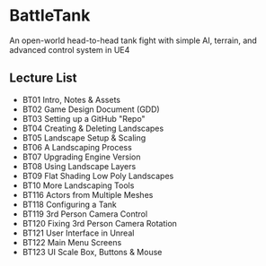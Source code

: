 # BattleTank
An open-world head-to-head tank fight with simple AI, terrain, and advanced control system in UE4

## Lecture List
* BT01 Intro, Notes & Assets
* BT02 Game Design Document (GDD)
* BT03 Setting up a GitHub "Repo"
* BT04 Creating & Deleting Landscapes
* BT05 Landscape Setup & Scaling
* BT06 A Landscaping Process
* BT07 Upgrading Engine Version
* BT08 Using Landscape Layers
* BT09 Flat Shading Low Poly Landscapes
* BT10 More Landscaping Tools
* BT116 Actors from Multiple Meshes
* BT118 Configuring a Tank
* BT119 3rd Person Camera Control
* BT120 Fixing 3rd Person Camera Rotation
* BT121 User Interface in Unreal
* BT122 Main Menu Screens
* BT123 UI Scale Box, Buttons & Mouse